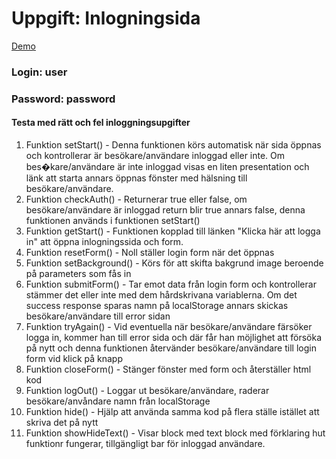 # Uppgift: Inlogningsida

[Demo](https://argunho.github.io/Exircise-LoginPage/)

### Login: user
### Password: password

#### Testa med rätt och fel inloggningsupgifter

01. Funktion setStart()        - Denna funktionen körs automatisk när sida öppnas och kontrollerar är besökare/användare inloggad eller inte. 
			                         Om bes�kare/användare är inte inloggad visas en liten presentation och länk att starta annars öppnas fönster med hälsning till besökare/användare.
02. Funktion checkAuth()       - Returnerar true eller false, om besökare/användare är inloggad return blir true annars false, denna funktionen används i funktionen setStart()
03. Funktion getStart()        - Funktionen kopplad till länken "Klicka här att logga in" att öppna inlogningssida och form.
04. Funktion resetForm()       - Noll ställer login form när det öppnas
05. Funktion setBackground()   - Körs för att skifta bakgrund image beroende på parameters som fås in
06. Funktion submitForm()      - Tar emot data från login form och kontrollerar stämmer det eller inte med dem hårdskrivana variablerna. Om det success response sparas
				                     namn på localStorage annars skickas besökare/användare till error sidan
07. Funktion tryAgain()        - Vid eventuella när besökare/användare färsöker logga in, kommer han till error sida och där får han möjlighet att försöka på nytt och denna funktionen 
				                     återvänder besökare/användare till login form vid klick på knapp
08. Funktion closeForm()       - Stänger fönster med form och återställer html kod
09. Funktion logOut()          - Loggar ut besökare/användare, raderar besökare/anvåndare namn från localStorage
10. Funktion hide()            - Hjälp att använda samma kod på flera ställe istället att skriva det på nytt
11. Funktion showHideText()    - Visar block med text block med förklaring hut funktionr fungerar, tillgängligt bar för inloggad användare.
